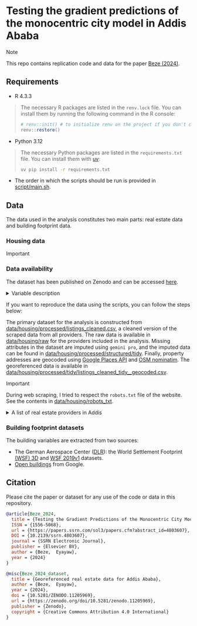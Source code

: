 

<!-- README.md is generated by README.qmd. Please edit that file. -->

# Testing the gradient predictions of the monocentric city model in Addis Ababa

> [!NOTE]
>
> This repo contains replication code and data for the paper [Beze
> (2024)](https://papers.ssrn.com/sol3/papers.cfm?abstract_id=4803607).

## Requirements

- R 4.3.3

> The necessary R packages are listed in the `renv.lock` file. You can
> install them by running the following command in the R console:
>
> ``` r
> # renv::init() # to initialize renv on the project if you don't clone the repo
> renv::restore()
> ```

- Python 3.12

> The necessary Python packages are listed in the `requirements.txt`
> file. You can install them with [uv](https://github.com/astral-sh/uv):
>
> ``` bash
> uv pip install -r requirements.txt
> ```

- The order in which the scripts should be run is provided in
  [script/main.sh](./script/main.sh).

## Data

The data used in the analysis constitutes two main parts: real estate
data and building footprint data.

### Housing data

> [!IMPORTANT]
>
> ### Data availability
>
> The dataset has been published on Zenodo and can be accessed
> [here](https://zenodo.org/records/11205969).

<details>
<summary>
Variable description
</summary>

| var                            | description                                                                       | group                                            | remark                                                                                                                                                          |
|--------------------------------|-----------------------------------------------------------------------------------|--------------------------------------------------|-----------------------------------------------------------------------------------------------------------------------------------------------------------------|
| id                             | ID of the property (prepended with the provider name)                             |                                                  | The ID uniquely identifies properties; in the raw data, it may not have been, even within a provider.                                                           |
| listing_type                   | Listing type (for rent or sale etc.)                                              | listing and property types                       | Parsed if not provided                                                                                                                                          |
| property_type                  | Property type (house, apartment, etc.)                                            | listing and property types                       | Parsed if not provided                                                                                                                                          |
| price                          | Price of the property in local currency (Ethiopian Birr (ETB))                    | price                                            | Other currency units are converted to ETB                                                                                                                       |
| price_type                     | The type of price (fixed, negotiable, etc.)                                       | price                                            | Parsed if not provided                                                                                                                                          |
| price_adj                      | Price of the property adjusted for inflation                                      | price                                            |                                                                                                                                                                 |
| price_sqm                      | Price of the property per square meter                                            | price                                            |                                                                                                                                                                 |
| price_adj_sqm                  | Price of the property per square meter adjusted for inflation                     | price                                            |                                                                                                                                                                 |
| size_sqm                       | Floor area of the property in square meters                                       | size                                             | Imputed if not provided                                                                                                                                         |
| size_sqm_is_imputed            | Yes if the floor area of the property was imputed                                 | size                                             |                                                                                                                                                                 |
| plot_size                      | Lot size of the property in square meters                                         | size                                             |                                                                                                                                                                 |
| address                        | Address of the property (untouched as provided)                                   | address                                          |                                                                                                                                                                 |
| address_main                   | Address of the property (manually corrected or cleaned)                           | address                                          | The address of the property has been manually corrected or cleaned. Addresses for properties have been manually extracted from the description of the property. |
| address_alt                    | Address of the property (extracted with Gemini Pro)                               | address                                          | Equals to address_main if extraction failed or null                                                                                                             |
| unique_address_grp             | Address group counter                                                             | address                                          | This variable identifies properties with the same addresses.                                                                                                    |
| place_name                     | The name of the geocoded place, from the geocoding api,address                    | address                                          |                                                                                                                                                                 |
| place_id                       | The id of the geocoded place                                                      | address                                          |                                                                                                                                                                 |
| is_lng_lat_sampled             | Yes if lng,lat is sampled                                                         | address                                          | When the address is broad like Bole”                                                                                                                            |
| or even “Addis Ababa”          | a random lng                                                                      | lat sampled from the subcity or Addis polygons.” |                                                                                                                                                                 |
| subcity                        | The subcity name                                                                  | address                                          |                                                                                                                                                                 |
| lng                            | The longitude of the property location                                            | address                                          |                                                                                                                                                                 |
| lat                            | The latitude of the property location                                             | address                                          |                                                                                                                                                                 |
| date_published                 | The date the property was published on the website                                | time                                             |                                                                                                                                                                 |
| time                           | The month (formatted year-month-01) the property was published on the website     | time                                             |                                                                                                                                                                 |
| year                           | The year the property was published on the website                                | time                                             |                                                                                                                                                                 |
| quarter                        | The quarter the property was published on the website                             | time                                             |                                                                                                                                                                 |
| title                          | The title of the property ad                                                      | description                                      |                                                                                                                                                                 |
| description                    | The description of the property ad                                                | description                                      |                                                                                                                                                                 |
| num_bedrooms                   | The number of bedrooms in the property                                            | features                                         |                                                                                                                                                                 |
| num_bathrooms                  | The number of bathrooms in the property                                           | features                                         |                                                                                                                                                                 |
| num_images                     | The number of images in the property ad                                           | features                                         |                                                                                                                                                                 |
| features                       | A list of additional features of the property                                     | features                                         | A semi-colon separated list of features                                                                                                                         |
| condition                      | The condition of the property                                                     | features                                         |                                                                                                                                                                 |
| furnishing                     | The furnishing level of the property                                              | features                                         | E.g. fully furnished, semi-furnished, etc.                                                                                                                      |
| pets                           | Yes if pets are allowed in the property                                           | features                                         | Applicable to rentals. Parsed if not provided                                                                                                                   |
| floor                          | The floor location of the property                                                | features                                         | Applicable to apartments. It may refer to the number of floors in some cases.                                                                                   |
| garden                         | Yes if the property has a garden                                                  | features                                         | Parsed if not provided                                                                                                                                          |
| parking                        | Yes if the property has parking                                                   | features                                         | Parsed if not provided                                                                                                                                          |
| kitchen                        | Yes if the property has a kitchen                                                 | features                                         | Parsed if not provided                                                                                                                                          |
| elevator                       | Yes if the property has an elevator                                               | features                                         | Parsed if not provided                                                                                                                                          |
| balcony                        | Yes if the property has a balcony                                                 | features                                         | Parsed if not provided                                                                                                                                          |
| water                          | Yes if the property has water                                                     | features                                         | Parsed if not provided                                                                                                                                          |
| power                          | Yes if the property has power                                                     | features                                         | Parsed if not provided                                                                                                                                          |
| seller_address                 | The address of the seller mentioned in the ad                                     |                                                  |                                                                                                                                                                 |
| dist_meskel_square             | The distance from the property location to the CBD (Meskel Square) in km          | Distance to the CBD                              |                                                                                                                                                                 |
| dist_arat_kilo                 | The distance from the property location to the CBD (Arat Kilo) in km              | Distance to the CBD                              |                                                                                                                                                                 |
| dist_piassa                    | The distance from the property location to the CBD (Piassa) in km                 | Distance to the CBD                              |                                                                                                                                                                 |
| exchange_rate                  | Monthly Birr to USD exchange rates                                                |                                                  | Source: National Bank of Ethiopia                                                                                                                               |
| misclassified_or_outliers_flag | Yes if the property’s listing or type are thought to be misclassified or outlier. |                                                  |                                                                                                                                                                 |

</details>

If you want to reproduce the data using the scripts, you can follow the
steps below:

The primary dataset for the analysis is constructed from
[data/housing/processed/listings_cleaned.csv](data/housing/processed/listings_cleaned.csv),
a cleaned version of the scraped data from all providers. The raw data
is available in [data/housing/raw](data/housing/raw) for the providers
included in the analysis. Missing attributes in the dataset are imputed
using `gemini pro`, and the imputed data can be found in
[data/housing/processed/structured/tidy](data/housing/processed/structured/tidy/).
Finally, property addresses are geocoded using [Google Places
API](https://developers.google.com/maps/documentation/places/web-service)
and [OSM nominatim](https://nominatim.openstreetmap.org/ui/search.html).
The georeferenced data is available in
[data/housing/processed/tidy/listings_cleaned_tidy\_\_geocoded.csv](data/housing/processed/tidy/listings_cleaned_tidy__geocoded.csv).

> [!IMPORTANT]
>
> During web scraping, I tried to respect the `robots.txt` file of the
> website. See the contents in
> [data/housing/robots_txt](data/housing/robots_txt/).

<details>
<summary>
A list of real estate providers in Addis
</summary>

| name                                                                                                           | num_ads |
|----------------------------------------------------------------------------------------------------------------|---------|
| [Loozap Ethiopia](https://et.loozap.com/category/real-estate-house-apartment-and-land)                         | 75358   |
| [Cari Africa Homes](https://homes.et.cari.africa/)                                                             | 42612   |
| [AfroTie](https://play.google.com/store/apps/details?id=com.ewaywednesday.amoge.ewaywednesday&hl=en_US&gl=US)  | 30000   |
| [JIji](https://jiji.com.et/real-estate)                                                                        | 12272   |
| [Qefira](https://web.archive.org/web/20230530142104/https://www.qefira.com/property-rentals-sales/addis-ababa) | 8121    |
| [Ethiopia Property Centre](https://ethiopiapropertycentre.com/addis-ababa)                                     | 3649    |
| [Engocha](https://engocha.com/classifieds)                                                                     | 2059    |
| [Real Ethio](https://www.realethio.com/search-result-page/?location%5B%5D=addis-ababa)                         | 1585    |
| [Airbnb Addis Ababa](https://www.airbnb.com/s/Addis%20Ababa-Ababa--Ethiopia/homes?adults=)                     | 1000    |
| [EthiopianHome](https://www.ethiopianhome.com/city/addis_ababa-1/)                                             | 990     |
| [Ethiopian Properties](https://www.ethiopianproperties.com/property-type/residential/)                         | 880     |
| [Sarrbet](https://sarrbet.com/with-list-layout/)                                                               | 741     |
| [Ethiopia Realty](https://ethiopiarealty.com/search-results/?location%5B%5D=addis-ababa)                       | 717     |
| [Ermithe Ethiopia](https://ermitheethiopia.com/all-ads/listing-category/property/)                             | 645     |
| [LiveEthio](https://livingethio.com/site/property)                                                             | 625     |
| [ZeGebeya.com](https://zegebeya.com/properties/)                                                               | 560     |
| [Zerzir](https://zerzir.com/ads/real-estate/)                                                                  | 539     |
| [Real Addis](https://www.realaddis.com/property-search/)                                                       | 513     |
| [Beten](https://betenethiopia.com/)                                                                            | 495     |
| [Kemezor](https://et.kemezor.com/products?type=house&city=addis%20ababa)                                       | 434     |
| [HahuZon](https://hahuzon.com/listing-category/property-rentals-sales/)                                        | 400     |
| [Ethiobetoch](https://www.ethiobetoch.com/propertylisting)                                                     | 315     |
| [Verenda](https://www.verenda.et/)                                                                             | 285     |
| [Mondinion](https://www.mondinion.com/Real_Estate/country/Ethiopia/)                                           | 268     |
| [Yegna Home](https://yegnahome.com/search-result-page?propertyType=Apartment)                                  | 247     |
| [Expat](https://www.expat.com/en/housing/africa/ethiopia/addis-ababa/)                                         | 233     |
| [Keys to Addis](https://keystoaddis.com/search-results/?keyword=&location%5B%5D=addis-ababa)                   | 219     |
| [Ebuy](https://www.ebuy.et/properties?type=property)                                                           | 216     |
| [Addis Agents](https://rentinaddisagent.com/listing/)                                                          | 195     |
| [Rent in Addis Agent](https://www.addisagents.com/property-types/residential/)                                 | 175     |
| [Betoch](https://www.betoch.com/property/)                                                                     | 126     |
| [Sheger Home](https://shegerhome.com/)                                                                         | 120     |
| [Ethio Broker](https://www.ethiobroker.com/property/filter?is_rental=0)                                        | 105     |
| [Betbegara](https://www.betbegara.com/)                                                                        | 83      |
| [Addis Property Listings](https://addispropertylistings.com/all-properties)                                    | 76      |
| [Shega Home](https://shegahome.com/properties)                                                                 | 60      |
| [Realtor Ethiopia](https://realtor.com.et/store/)                                                              | 33      |
| [Addis Gojo](https://addisgojo.com)                                                                            | 32      |
| Notes: The number of ads is as of April 2024. Qefira shut down in June 2023.                                   |         |

</details>

### Building footprint datasets

The building variables are extracted from two sources:

- The German Aerospace Center ([DLR](https://www.dlr.de/en)): the World
  Settlement Footprint [(WSF)
  3D](https://geoservice.dlr.de/web/maps/eoc:wsf3d) and [WSF
  2019v1](https://download.geoservice.dlr.de/WSF2019/) datasets.
- [Open buildings](https://sites.research.google/open-buildings/) from
  Google.

## Citation

Please cite the paper or dataset for any use of the code or data in this
repository.

``` bibtex
@article{Beze_2024,
  title = {Testing the Gradient Predictions of the Monocentric City Model in Addis Ababa},
  ISSN = {1556-5068},
  url = {https://papers.ssrn.com/sol3/papers.cfm?abstract_id=4803607},
  DOI = {10.2139/ssrn.4803607},
  journal = {SSRN Electronic Journal},
  publisher = {Elsevier BV},
  author = {Beze,  Eyayaw},
  year = {2024}
}
```

``` bibtex
@misc{Beze_2024_dataset,
  title = {Georeferenced real estate data for Addis Ababa},
  author = {Beze,  Eyayaw},
  year = {2024},
  doi = {10.5281/ZENODO.11205969},
  url = {https://zenodo.org/doi/10.5281/zenodo.11205969},
  publisher = {Zenodo},
  copyright = {Creative Commons Attribution 4.0 International}
}
```
